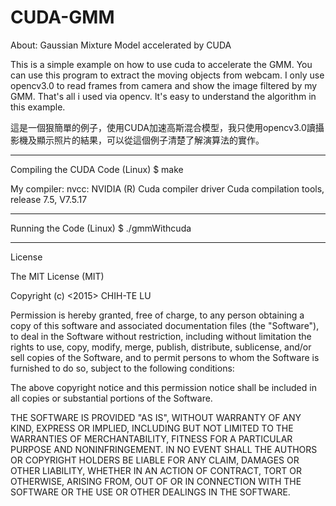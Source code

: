 # CUDA-GMM

About:
Gaussian Mixture Model accelerated by CUDA

This is a simple example on how to use cuda to accelerate the GMM. You can use this program to extract the moving objects from webcam. I only use opencv3.0 to read frames from camera and show the image filtered by my GMM. That's all i used via opencv. It's easy to understand the algorithm in this example. 

這是一個狠簡單的例子，使用CUDA加速高斯混合模型，我只使用opencv3.0讀攝影機及顯示照片的結果，可以從這個例子清楚了解演算法的實作。

------------------------------------------
Compiling the CUDA Code (Linux)
$ make

My compiler:
nvcc: NVIDIA (R) Cuda compiler driver
Cuda compilation tools, release 7.5, V7.5.17

------------------------------------------
Running the Code (Linux)
$ ./gmmWithcuda

------------------------------------------
License

The MIT License (MIT)

Copyright (c) <2015> CHIH-TE LU

Permission is hereby granted, free of charge, to any person obtaining a copy of this software and associated documentation files (the "Software"), to deal in the Software without restriction, including without limitation the rights to use, copy, modify, merge, publish, distribute, sublicense, and/or sell copies of the Software, and to permit persons to whom the Software is furnished to do so, subject to the following conditions:

The above copyright notice and this permission notice shall be included in all copies or substantial portions of the Software.

THE SOFTWARE IS PROVIDED "AS IS", WITHOUT WARRANTY OF ANY KIND, EXPRESS OR IMPLIED, INCLUDING BUT NOT LIMITED TO THE WARRANTIES OF MERCHANTABILITY, FITNESS FOR A PARTICULAR PURPOSE AND NONINFRINGEMENT. IN NO EVENT SHALL THE AUTHORS OR COPYRIGHT HOLDERS BE LIABLE FOR ANY CLAIM, DAMAGES OR OTHER LIABILITY, WHETHER IN AN ACTION OF CONTRACT, TORT OR OTHERWISE, ARISING FROM, OUT OF OR IN CONNECTION WITH THE SOFTWARE OR THE USE OR OTHER DEALINGS IN THE SOFTWARE.
